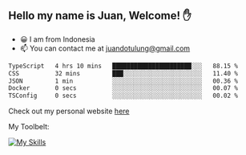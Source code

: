 ## Hello my name is Juan, Welcome! ✋

- 😀 I am from Indonesia
- 📫 You can contact me at juandotulung@gmail.com

<!--START_SECTION:waka-->

```txt
TypeScript   4 hrs 10 mins   ██████████████████████░░░   88.15 %
CSS          32 mins         ███░░░░░░░░░░░░░░░░░░░░░░   11.40 %
JSON         1 min           ░░░░░░░░░░░░░░░░░░░░░░░░░   00.36 %
Docker       0 secs          ░░░░░░░░░░░░░░░░░░░░░░░░░   00.07 %
TSConfig     0 secs          ░░░░░░░░░░░░░░░░░░░░░░░░░   00.02 %
```

<!--END_SECTION:waka-->

Check out my personal website [here](https://juanchristian.com)

My Toolbelt:

[![My Skills](https://skillicons.dev/icons?i=go,js,ts,nodejs,react,nextjs,python,php,laravel,aws,bash,linux,postgres,mysql,redis,mongodb,docker)](https://skillicons.dev)

